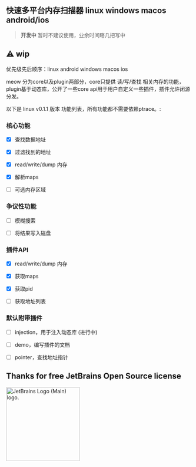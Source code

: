 ## 快速多平台内存扫描器 linux windows macos android/ios

> **开发中** 暂时不建议使用，业余时间瞎几把写中

## ⚠️ wip

优先级先后顺序：linux android windows macos ios

meow 分为core以及plugin两部分，core只提供 读/写/查找 相关内存的功能，plugin基于动态库，公开了一些core api用于用户自定义一些插件，插件允许闭源分发。

以下是 linux v0.1.1 版本 功能列表，所有功能都不需要依赖ptrace。:

### 核心功能

- [x] 查找数据地址

- [x] 过滤找到的地址

- [x] read/write/dump 内存

- [x] 解析maps

- [ ] 可选内存区域

### 争议性功能

- [ ] 模糊搜索

- [ ] 将结果写入磁盘

### 插件API

- [x] read/write/dump 内存

- [x] 获取maps

- [x] 获取pid

- [ ] 获取地址列表

### 默认附带插件

- [ ] injection，用于注入动态库 (进行中)

- [ ] demo，编写插件的文档

- [ ] pointer，查找地址指针

## Thanks for free JetBrains Open Source license

<img src="https://resources.jetbrains.com/storage/products/company/brand/logos/jb_beam.png" alt="JetBrains Logo (Main) logo." height="200"/>